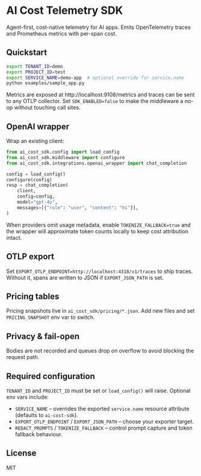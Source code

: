 # AI Cost Telemetry SDK

Agent-first, cost-native telemetry for AI apps. Emits OpenTelemetry traces and Prometheus metrics with per-span cost.

## Quickstart

```bash
export TENANT_ID=demo
export PROJECT_ID=test
export SERVICE_NAME=demo-app  # optional override for service.name
python examples/sample_app.py
```

Metrics are exposed at http://localhost:9108/metrics and traces can be sent to any OTLP collector. Set `SDK_ENABLED=false` to make the middleware a no-op without touching call sites.

## OpenAI wrapper

Wrap an existing client:

```python
from ai_cost_sdk.config import load_config
from ai_cost_sdk.middleware import configure
from ai_cost_sdk.integrations.openai_wrapper import chat_completion

config = load_config()
configure(config)
resp = chat_completion(
    client,
    config=config,
    model="gpt-4o",
    messages=[{"role": "user", "content": "hi"}],
)
```

When providers omit usage metadata, enable `TOKENIZE_FALLBACK=true` and the wrapper will approximate token counts locally to keep cost attribution intact.

## OTLP export

Set `EXPORT_OTLP_ENDPOINT=http://localhost:4318/v1/traces` to ship traces. Without it, spans are written to JSON if `EXPORT_JSON_PATH` is set.

## Pricing tables

Pricing snapshots live in `ai_cost_sdk/pricing/*.json`. Add new files and set `PRICING_SNAPSHOT` env var to switch.

## Privacy & fail-open

Bodies are not recorded and queues drop on overflow to avoid blocking the request path.

## Required configuration

`TENANT_ID` and `PROJECT_ID` must be set or `load_config()` will raise. Optional env vars include:

- `SERVICE_NAME` – overrides the exported `service.name` resource attribute (defaults to `ai-cost-sdk`).
- `EXPORT_OTLP_ENDPOINT` / `EXPORT_JSON_PATH` – choose your exporter target.
- `REDACT_PROMPTS` / `TOKENIZE_FALLBACK` – control prompt capture and token fallback behaviour.

## License

MIT
